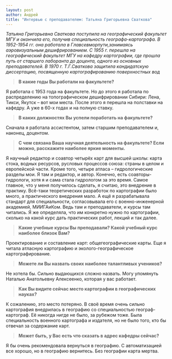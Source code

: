 ```yaml
---
layout: post
author: Андрей
title: "Интервью с преподавателем: Татьяна Григорьевна Сваткова"
---
```

*Татьяна Григорьевна Сваткова поступила на географический факультет МГУ и окончила его, получив специальность географа-картографа. В 1952-1954 гг. она работала в Главсевморпути,занимаясь аэровизуальным дешифрированием. С 1955 г. перешла на географический   факультет МГУ на кафедру картографии, где прошла путь от старшего лаборанта до доцента, одного из основных преподавателей. В 1970 г. Т.Г.Сваткова защитила кандидатскую диссертацию, посвященную картографированию поверхностных вод*

> **В какие годы Вы работали на факультете?**

Я работала с 1953 года на факультете. Но до этого я работала по распределению на топографическом дешифрировании Сибири: Лена, Тикси, Якутск – вот мои места. После этого я перешла на полставки на кафедру. А уже в 60-х годах и на полную ставку.

> **В каких должностях Вы успели поработать на факультете?**

Сначала я работала ассистентом, затем старшим преподавателем и, наконец, доцентом.

> **С чем связана Ваша научная деятельность на факультете? Если можно, расскажите наиболее яркие моменты.**

Я научный редактор и соавтор четырёх карт для высшей школы: карта стока, водных ресурсов, русловых процессов союза: страны в целом и европейской части. Кроме того, четыре атласа – гидрологические разделы мои. Я там и редактор, и автор. Конечно, есть соавторы-гидрологи, хотя я и сама стала гидрологом за это время. Самое главное, что у меня получилось сделать, я считаю, это внедрение в практику. Всё-таки теоретических разработок по картографии было много, а практического внедрения мало. А ещё я разрабатывала стандарт для специальности, согласовывала его с военно-инженерной академией, МИИГАиКом. Ведь там и преподаватели, и курсы там читались. Я же определяла, что им конкретно нужно по картографии, сколько на какой курс дать практических работ, лекций и так далее.

> **Какие учебные курсы Вы преподавали? Какой учебный курс наиболее близок Вам?**

Проектирование и составление карт: общегеографические карты. Еще я читала атласную картографию и эколого-географическое картографирование.

> **Можете ли Вы назвать своих наиболее талантливых учеников?**

Не хотела бы. Сильно выдающихся сложно назвать. Могу упомянуть Наталью Анатольевну Алексеенко, которая у вас работает.

> **Как Вы видите сейчас место картографии в географических науках?**

К сожалению, это место потеряно. В своё время очень сильно картография внедрилась в географию со специальностью географ-картограф. Её никогда нигде не было, за рубежом тоже. Была специальность военного картографа и издателя, но не было того, кто бы отвечал за содержание карт.

> **Может быть, у Вас есть что сказать в адрес кафедры сейчас?**

Я бы очень рекомендовала вернуться в географию. С автоматизацией все хорошо, но в географию вернитесь. Без географии карта мертва.